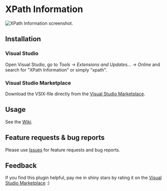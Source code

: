 # XPath Information

![XPath Information screenshot.](https://github.com/uli-weltersbach/XPathInformation/blob/master/ReasonCodeExample.XPathInformation/Assets/Screenshots/PackagePreviewImage.png)

## Installation
### Visual Studio
Open Visual Studio, go to _Tools &rarr; Extensions and Updates... &rarr; Online_ and search for "XPath Information" or simply "xpath".

### Visual Studio Marketplace
Download the VSIX-file directly from the [Visual Studio Marketplace](https://marketplace.visualstudio.com/items?itemName=UliWeltersbach.XPathInformation).

## Usage
See the [Wiki](https://github.com/uli-weltersbach/XPathInformation/wiki).

## Feature requests & bug reports
Please use [Issues](https://github.com/uli-weltersbach/XPathInformation/issues) for feature requests and bug reports.

## Feedback
If you find this plugin helpful, pay me in shiny stars by rating it on the [Visual Studio Marketplace](https://marketplace.visualstudio.com/items?itemName=UliWeltersbach.XPathInformation) :)
